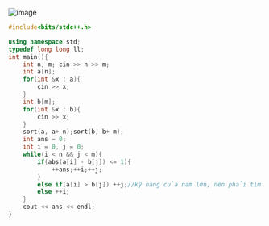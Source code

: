![image](https://github.com/Llam-a/Practice_Cpp/assets/115911041/ebac9920-d9d8-4b37-8b76-6c020c9405e0)


```cpp
#include<bits/stdc++.h>

using namespace std;
typedef long long ll;
int main(){
    int n, m; cin >> n >> m;
    int a[n];
    for(int &x : a){
        cin >> x;
    }
    int b[m];
    for(int &x : b){
        cin >> x;
    }
    sort(a, a+ n);sort(b, b+ m);
    int ans = 0;
    int i = 0, j = 0;
    while(i < n && j < m){
        if(abs(a[i] - b[j]) <= 1){
            ++ans;++i;++j;
        }
        else if(a[i] > b[j]) ++j;//kỹ năng của nam lớn, nên phải tìm nữ khác
        else ++i;
    }
    cout << ans << endl;
}
```
